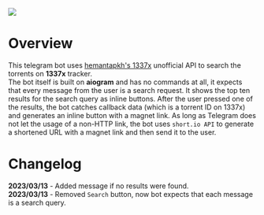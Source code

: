 <a href="https://codeclimate.com/github/iwatkot/search1337bot/maintainability"><img src="https://api.codeclimate.com/v1/badges/4944cffd3dd2510067ad/maintainability" /></a>
# Overview
This telegram bot uses [hemantapkh's 1337x](https://github.com/hemantapkh/1337x) unofficial API to search the torrents on **1337x** tracker.<br>
The bot itself is built on **aiogram** and has no commands at all, it expects that every message from the user is a search request. It shows the top ten results for the search query as inline buttons. After the user pressed one of the results, the bot catches callback data (which is a torrent ID on 1337x) and generates an inline button with a magnet link. As long as Telegram does not let the usage of a non-HTTP link, the bot uses `short.io API` to generate a shortened URL with a magnet link and then send it to the user.

# Changelog
**2023/03/13** - Added message if no results were found.<br>
**2023/03/13** - Removed `Search` button, now bot expects that each message is a search query.<br>